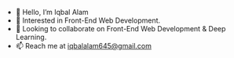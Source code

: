 - 👋 Hello, I’m Iqbal Alam
- 👀 Interested in Front-End Web Development.
- 💞️ Looking to collaborate on Front-End Web Development & Deep Learning.
- 📫 Reach me at iqbalalam645@gmail.com
<!---
IqbalAlamJmi/IqbalAlamJmi is a ✨ special ✨ repository because its `README.md` (this file) appears on your GitHub profile.
You can click the Preview link to take a look at your changes.
--->
